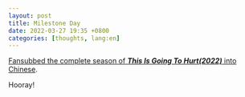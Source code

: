 ```yaml
---
layout: post
title: Milestone Day
date: 2022-03-27 19:35 +0800
categories: [thoughts, lang:en]
---
```


<a href="https://cdn.jsdelivr.net/gh/toonoisy/asset-hosting/misc/This.Is.Going.To.Hurt.S01.720p.iP.WEB-DL.AAC2.0.H.264.简体.zip" target="_blank" rel="nofollow">Fansubbed the complete season of ***This Is Going To Hurt(2022)*** into Chinese</a>.

Hooray!

